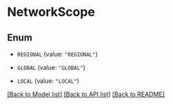 # NetworkScope

## Enum


* `REGIONAL` (value: `"REGIONAL"`)

* `GLOBAL` (value: `"GLOBAL"`)

* `LOCAL` (value: `"LOCAL"`)


[[Back to Model list]](../README.md#documentation-for-models) [[Back to API list]](../README.md#documentation-for-api-endpoints) [[Back to README]](../README.md)


